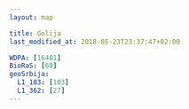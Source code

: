 ```yaml
---
layout: map

title: Golija
last_modified_at: 2018-05-23T23:37:47+02:00

WDPA: [16401]
BioRaS: [69]
geoSrbija:
  L1_183: [103]
  L1_362: [27]
---
```

